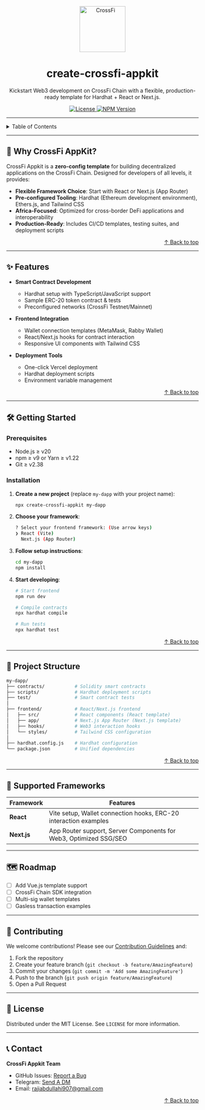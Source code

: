 <!-- TITLE -->
<p align="center">
  <img width="120px" src="https://miro.medium.com/v2/resize:fit:400/1*mb6-NZ7xv2HQmX29Kl_wPA.jpeg" alt="CrossFi" />
  <h1 align="center">create-crossfi-appkit</h1>
  <p align="center">Kickstart Web3 development on CrossFi Chain with a flexible, production-ready template for Hardhat + React or Next.js.</p>
  <p align="center">
    <a href="https://github.com/CrossFi-Africa-Ecosystem/crossfi-africa/blob/main/LICENSE">
      <img src="https://img.shields.io/badge/license-MIT-blue" alt="License" />
    </a>
    <a href="https://www.npmjs.com/package/crossfi-appkit">
      <img src="https://img.shields.io/npm/v/crossfi-appkit" alt="NPM Version" />
    </a>
  </p>
</p>

---

<!-- TABLE OF CONTENTS -->
<details>
  <summary>Table of Contents</summary>
  <ol>
    <li><a href="#-why-crossfi-appkit">Why create-crossfi-appkit?</a></li>
    <li><a href="#-features">Features</a></li>
    <li><a href="#-getting-started">Getting Started</a></li>
    <li><a href="#-project-structure">Project Structure</a></li>
    <li><a href="#-supported-frameworks">Supported Frameworks</a></li>
    <li><a href="#-roadmap">Roadmap</a></li>
    <li><a href="#-contributing">Contributing</a></li>
    <li><a href="#-license">License</a></li>
    <li><a href="#-contact">Contact</a></li>
  </ol>
</details>

---

## 🚀 Why CrossFi AppKit?

CrossFi Appkit is a **zero-config template** for building decentralized applications on the CrossFi Chain. Designed for developers of all levels, it provides:

- **Flexible Framework Choice**: Start with React or Next.js (App Router)
- **Pre-configured Tooling**: Hardhat (Ethereum development environment), Ethers.js, and Tailwind CSS
- **Africa-Focused**: Optimized for cross-border DeFi applications and interoperability
- **Production-Ready**: Includes CI/CD templates, testing suites, and deployment scripts

<p align="right"><a href="#top">↑ Back to top</a></p>

---

## ✨ Features

- **Smart Contract Development**
  - Hardhat setup with TypeScript/JavaScript support
  - Sample ERC-20 token contract & tests
  - Preconfigured networks (CrossFi Testnet/Mainnet)
- **Frontend Integration**

  - Wallet connection templates (MetaMask, Rabby Wallet)
  - React/Next.js hooks for contract interaction
  - Responsive UI components with Tailwind CSS

- **Deployment Tools**
  - One-click Vercel deployment
  - Hardhat deployment scripts
  - Environment variable management

<p align="right"><a href="#top">↑ Back to top</a></p>

---

## 🛠️ Getting Started

### Prerequisites

- Node.js ≥ v20
- npm ≥ v9 or Yarn ≥ v1.22
- Git ≥ v2.38

### Installation

1. **Create a new project** (replace `my-dapp` with your project name):

   ```bash
   npx create-crossfi-appkit my-dapp
   ```

2. **Choose your framework**:

   ```bash
   ? Select your frontend framework: (Use arrow keys)
   ❯ React (Vite)
     Next.js (App Router)
   ```

3. **Follow setup instructions**:

   ```bash
   cd my-dapp
   npm install
   ```

4. **Start developing**:

   ```bash
   # Start frontend
   npm run dev

   # Compile contracts
   npx hardhat compile

   # Run tests
   npx hardhat test
   ```

<p align="right"><a href="#top">↑ Back to top</a></p>

---

## 📁 Project Structure

```bash
my-dapp/
├── contracts/           # Solidity smart contracts
├── scripts/             # Hardhat deployment scripts
├── test/                # Smart contract tests
│
├── frontend/            # React/Next.js frontend
│   ├── src/             # React components (React template)
│   ├── app/             # Next.js App Router (Next.js template)
│   ├── hooks/           # Web3 interaction hooks
│   └── styles/          # Tailwind CSS configuration
│
├── hardhat.config.js    # Hardhat configuration
└── package.json         # Unified dependencies
```

<p align="right"><a href="#top">↑ Back to top</a></p>

---

## 🔌 Supported Frameworks

| Framework   | Features                                                          |
| ----------- | ----------------------------------------------------------------- |
| **React**   | Vite setup, Wallet connection hooks, ERC-20 interaction examples  |
| **Next.js** | App Router support, Server Components for Web3, Optimized SSG/SEO |

---

## 🗺️ Roadmap

- [ ] Add Vue.js template support
- [ ] CrossFi Chain SDK integration
- [ ] Multi-sig wallet templates
- [ ] Gasless transaction examples

---

## 🤝 Contributing

We welcome contributions! Please see our [Contribution Guidelines](CONTRIBUTING.md) and:

1. Fork the repository
2. Create your feature branch (`git checkout -b feature/AmazingFeature`)
3. Commit your changes (`git commit -m 'Add some AmazingFeature'`)
4. Push to the branch (`git push origin feature/AmazingFeature`)
5. Open a Pull Request

---

## 📜 License

Distributed under the MIT License. See `LICENSE` for more information.

---

## 📞 Contact

**CrossFi Appkit Team**

- GitHub Issues: [Report a Bug](https://github.com/CrossFi-Africa-Ecosystem/crossfi-africa/issues)
- Telegram: [Send A DM](https://t.me/alAmeer170)
- Email: [rajiabdullahi907@gmail.com](mailto:rajiabdullahi907@gmail.com)

<p align="right"><a href="#top">↑ Back to top</a></p>
